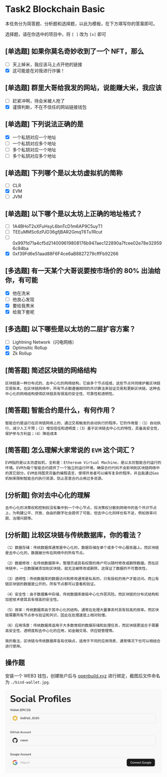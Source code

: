 # Task2 Blockchain Basic

本任务分为简答题、分析题和选择题，以此为模板，在下方填写你的答案即可。

选择题，请在你选中的项目中，将 `[ ]` 改为 `[x]` 即可

## [单选题] 如果你莫名奇妙收到了一个 NFT，那么

- [ ] 天上掉米，我应该马上点开他的链接
- [x] 这可能是在对我进行诈骗！

## [单选题] 群里大哥给我发的网站，说能赚大米，我应该

- [ ] 赶紧冲啊，待会米被人抢了
- [x] 谨慎判断，不在不信任的网站链接钱包

## [单选题] 下列说法正确的是

- [x] 一个私钥对应一个地址
- [ ] 一个私钥对应多个地址
- [ ] 多个私钥对应一个地址
- [ ] 多个私钥对应多个地址

## [单选题] 下列哪个是以太坊虚拟机的简称

- [ ] CLR
- [x] EVM
- [ ] JVM

## [单选题] 以下哪个是以太坊上正确的地址格式？

- [ ] 1A4BHoT2sXFuHsyL6bnTcD1m6AP9C5uyT1
- [ ] TEEuMMSc6zPJD36gfjBAR2GmqT6Tu1Rcut
- [ ] 0x997fd71a4cf5d214009619808176b947aec122890a7fcee02e78e329596c94ba
- [x] 0xf39Fd6e51aad88F6F4ce6aB8827279cffFb92266

## [多选题] 有一天某个大哥说要按市场价的 80% 出油给你，有可能

- [x] 他在洗米
- [ ] 他良心发现
- [x] 要给我黒米
- [x] 给我下套呢

## [多选题] 以下哪些是以太坊的二层扩容方案？

- [ ] Lightning Network（闪电网络）
- [x] Optimsitic Rollup
- [x] Zk Rollup

## [简答题] 简述区块链的网络结构

```
区块链是一种分布式的、去中心化的网络结构，它由多个节点组成，这些节点共同维护着区块链交易账本。在区块链网络中，所有节点都遵循相同的共识算法来验证交易和更新区块链。这种去中心化的网络结构使得区块链具有很高的安全性、可靠性和透明性。
```

## [简答题] 智能合约是什么，有何作用？

```
智能合约是运行在区块链网络上的、通过交易触发的自动执行的程序。它的作用是：（1）自动执行，减少人工干预；（2）增加信任和透明度；（3）基于区块链去中心化的特性，具备高安全性，保护参与方利益；（4）降低成本
```

## [简答题] 怎么理解大家常说的 `EVM` 这个词汇？

```
EVM指的是以太坊虚拟机，全称是：Ethereum Virtual Machine，是以太坊智能合约运行的环境。EVM为每个智能合约提供了一个独立的运行环境，确保合约代码不会影响到区块链网络中的其它部分。EVM支持图灵完备的编程语言，使得开发者可以编写复杂的程序。并且能通过Gas机制来限制智能合约执行资源，防止恶意合约占用过多资源。
```

## [分析题] 你对去中心化的理解

```
去中心化的决策权和控制权没有集中到一个中心节点，将决策权分散到网络中的各个共识节点上，为构建公平、开放、自由的数字社会提供了可能，但去中心化同样也有不足，例如效率问题、治理问题等。
```

## [分析题] 比较区块链与传统数据库，你的看法？

```
（1）数据存储：传统数据库通常是中心化的，数据存储在单个或多个中心服务器上。而区块链是去中心化的，数据被分布在网络中的所有节点。

（2）数据修改：在传统数据库中，管理员或具有权限的用户可以随时修改或删除数据。而在区块链中，一旦数据被添加到区块链，就无法被修改或删除，这保证了数据的不可篡改性。

（3）透明性：传统数据库的数据访问和修改通常是私有的，只有授权的用户才能访问。而公有链区块链的数据是公开的，所有节点都可以查看和验证。

（4）安全性：由于数据集中存储，传统数据库面临中心化作恶风险。而区块链的分布式结构和加密技术使其具有很高的安全性。

（5）效率：传统数据库由于其中心化的结构，通常在处理大量事务时具有较高的效率。而区块链需要所有节点参与验证和共识，因此在处理速度上相对较慢。

（6）应用场景：传统数据库适用于大多数常规的数据存储和处理任务，而区块链更适合于需要高安全性、透明度和去中心化的应用，如金融交易、供应链管理等。

我的看法，区块链与传统数据库各有优缺点，适用于不同的应用场景，通常情况下也可以相结合进行使用。
```

## 操作题

安装一个 WEB3 钱包，创建账户后与 [openbuild.xyz](https://openbuild.xyz/profile) 进行绑定，截图后文件命名为 `./bind-wallet.jpg`.

![image-20240707001604561](bind-wallet.jpg)
